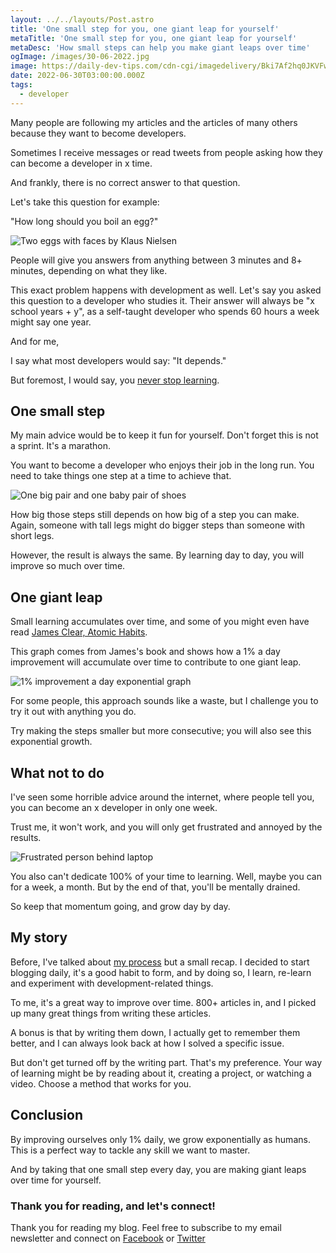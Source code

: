 ```yaml
---
layout: ../../layouts/Post.astro
title: 'One small step for you, one giant leap for yourself'
metaTitle: 'One small step for you, one giant leap for yourself'
metaDesc: 'How small steps can help you make giant leaps over time'
ogImage: /images/30-06-2022.jpg
image: https://daily-dev-tips.com/cdn-cgi/imagedelivery/Bki7Af2hq0JKVFw1XYYMQg/85bf9e29-897c-434f-9957-184a3c10ba00
date: 2022-06-30T03:00:00.000Z
tags:
  - developer
---
```


Many people are following my articles and the articles of many others because they want to become developers.

Sometimes I receive messages or read tweets from people asking how they can become a developer in x time.

And frankly, there is no correct answer to that question.

Let's take this question for example:

"How long should you boil an egg?"

![Two eggs with faces by Klaus Nielsen](https://cdn.hashnode.com/res/hashnode/image/upload/v1655703842438/UKocouYGQ.jpg)

People will give you answers from anything between 3 minutes and 8+ minutes, depending on what they like.

This exact problem happens with development as well.
Let's say you asked this question to a developer who studies it. Their answer will always be "x school years + y", as a self-taught developer who spends 60 hours a week might say one year.

And for me,

I say what most developers would say: "It depends."

But foremost, I would say, you [never stop learning](https://daily-dev-tips.com/posts/never-stop-learning/).

## One small step

My main advice would be to keep it fun for yourself. Don't forget this is not a sprint. It's a marathon.

You want to become a developer who enjoys their job in the long run.
You need to take things one step at a time to achieve that.

![One big pair and one baby pair of shoes](https://cdn.hashnode.com/res/hashnode/image/upload/v1655703913746/psHuxA4aIX.jpg)

How big those steps still depends on how big of a step you can make.
Again, someone with tall legs might do bigger steps than someone with short legs.

However, the result is always the same. By learning day to day, you will improve so much over time.

## One giant leap

Small learning accumulates over time, and some of you might even have read [James Clear, Atomic Habits](https://jamesclear.com/).

This graph comes from James's book and shows how a 1% a day improvement will accumulate over time to contribute to one giant leap.

![1% improvement a day exponential graph](https://cdn.hashnode.com/res/hashnode/image/upload/v1655703312704/VcZsNkwy0.jpeg)

For some people, this approach sounds like a waste, but I challenge you to try it out with anything you do.

Try making the steps smaller but more consecutive; you will also see this exponential growth.

## What not to do

I've seen some horrible advice around the internet, where people tell you, you can become an x developer in only one week.

Trust me, it won't work, and you will only get frustrated and annoyed by the results.

![Frustrated person behind laptop](https://cdn.hashnode.com/res/hashnode/image/upload/v1655703969789/3f4Jxb8Lm.jpg)

You also can't dedicate 100% of your time to learning. Well, maybe you can for a week, a month. But by the end of that, you'll be mentally drained.

So keep that momentum going, and grow day by day.

## My story

Before, I've talked about [my process](https://daily-dev-tips.com/posts/how-writing-700-articles-changed-my-life/) but a small recap.
I decided to start blogging daily, it's a good habit to form, and by doing so, I learn, re-learn and experiment with development-related things.

To me, it's a great way to improve over time. 800+ articles in, and I picked up many great things from writing these articles.

A bonus is that by writing them down, I actually get to remember them better, and I can always look back at how I solved a specific issue.

But don't get turned off by the writing part. That's my preference. Your way of learning might be by reading about it, creating a project, or watching a video.
Choose a method that works for you.

## Conclusion

By improving ourselves only 1% daily, we grow exponentially as humans. This is a perfect way to tackle any skill we want to master.

And by taking that one small step every day, you are making giant leaps over time for yourself.

### Thank you for reading, and let's connect!

Thank you for reading my blog. Feel free to subscribe to my email newsletter and connect on [Facebook](https://www.facebook.com/DailyDevTipsBlog) or [Twitter](https://twitter.com/DailyDevTips1)
